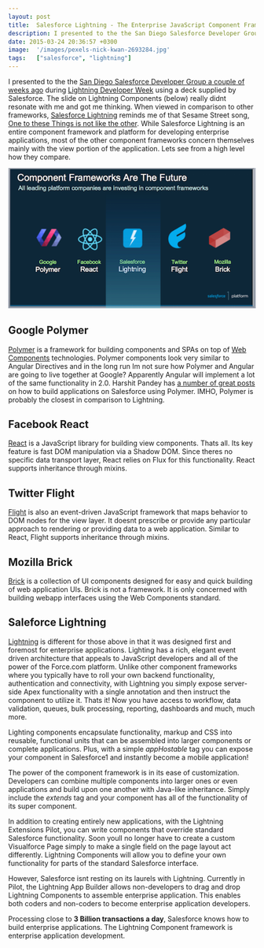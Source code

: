 ```yaml
---
layout: post
title:  Salesforce Lightning - The Enterprise JavaScript Component Framework
description: I presented to the the San Diego Salesforce Developer Group a couple of weeks ago during Lightning Developer Week using a deck supplied by Salesforce. The slide on Lightning Components (below) really didnt resonate with me and got me thinking. When viewed in comparison to other frameworks, Salesforce Lightning  reminds me of that Sesame Street song, One to these Things is not like the other . While Salesforce Lightning is an entire component framework and platform for developing enterprise app
date: 2015-03-24 20:36:57 +0300
image:  '/images/pexels-nick-kwan-2693284.jpg'
tags:   ["salesforce", "lightning"]
---
```

<p>I presented to the the <a href="/2015/03/13/tutorial-building-lightning-components-with-spring-15/">San Diego Salesforce Developer Group a couple of weeks ago</a> during <a href="https://developer.salesforce.com/blogs/developer-relations/2015/02/lightning-developer-week-strikes-100-cities.html">Lightning Developer Week</a> using a deck supplied by Salesforce. The slide on Lightning Components (below) really didnt resonate with me and got me thinking. When viewed in comparison to other frameworks, <a href="http://www.salesforce.com/platform/services/lightning/">Salesforce Lightning</a> reminds me of that Sesame Street song, <a href="https://www.youtube.com/watch?v=FClGhto1vIg">One to these Things is not like the other</a>. While Salesforce Lightning is an entire component framework and platform for developing enterprise applications, most of the other component frameworks concern themselves mainly with the view portion of the application. Lets see from a high level how they compare.</p>
<p><img src="images/js-component-frameworks.png" alt="" ></p>
<h2 id="googlepolymer">Google Polymer</h2>
<p><a href="https://www.polymer-project.org/0.5/">Polymer</a> is a framework for building components and SPAs on top of <a href="http://webcomponents.org/">Web Components</a> technologies. Polymer components look very similar to Angular Directives and in the long run Im not sure how Polymer and Angular are going to live together at Google? Apparently Angular will implement a lot of the same functionality in 2.0. Harshit Pandey has <a href="http://www.oyecode.com/search?q=polymer">a number of great posts</a> on how to build applications on Salesforce using Polymer. IMHO, Polymer is probably the closest in comparison to Lightning.</p>
<h2 id="facebookreact">Facebook React</h2>
<p><a href="http://facebook.github.io/react/">React</a> is a JavaScript library for building view components. Thats all. Its key feature is fast DOM manipulation via a Shadow DOM. Since theres no specific data transport layer, React relies on Flux for this functionality. React supports inheritance through mixins.</p>
<h2 id="twitterflight">Twitter Flight</h2>
<p><a href="https://flightjs.github.io/">Flight</a> is also an event-driven JavaScript framework that maps behavior to DOM nodes for the view layer. It doesnt prescribe or provide any particular approach to rendering or providing data to a web application. Similar to React, Flight supports inheritance through mixins.</p>
<h2 id="mozillabrick">Mozilla Brick</h2>
<p><a href="http://brick.mozilla.io/">Brick</a> is a collection of UI components designed for easy and quick building of web application UIs. Brick is not a framework. It is only concerned with building webapp interfaces using the Web Components standard.</p>
<h2 id="saleforcelightning">Saleforce Lightning</h2>
<p><a href="https://developer.salesforce.com/docs/atlas.en-us.lightning.meta/lightning/">Lightning</a> is different for those above in that it was designed first and foremost for enterprise applications. Lighting has a rich, elegant event driven architecture that appeals to JavaScript developers and all of the power of the Force.com platform. Unlike other component frameworks where you typically have to roll your own backend functionality, authentication and connectivity, with Lightning you simply expose server-side Apex functionality with a single annotation and then instruct the component to utilize it. Thats it! Now you have access to workflow, data validation, queues, bulk processing, reporting, dashboards and much, much more.</p>
<p>Lighting components encapsulate functionality, markup and CSS into reusable, functional units that can be assembled into larger components or complete applications. Plus, with a simple <em>appHostable</em> tag you can expose your component in Salesforce1 and instantly become a mobile application!</p>
<p>The power of the component framework is in its ease of customization. Developers can combine multiple components into larger ones or even applications and build upon one another with Java-like inheritance. Simply include the <em>extends</em> tag and your component has all of the functionality of its super component.</p>
<p>In addition to creating entirely new applications, with the Lightning Extensions Pilot, you can write components that override standard Salesforce functionality. Soon youll no longer have to create a custom Visualforce Page simply to make a single field on the page layout act differently. Lightning Components will allow you to define your own functionality for parts of the standard Salesforce interface.</p>
<p>However, Salesforce isnt resting on its laurels with Lightning. Currently in Pilot, the Lightning App Builder allows non-developers to drag and drop Lightning Components to assemble enterprise application. This enables both coders and non-coders to become enterprise application developers.</p>
<p>Processing close to <strong>3 Billion transactions a day</strong>, Salesforce knows how to build enterprise applications. The Lightning Component framework is enterprise application development.</p>

